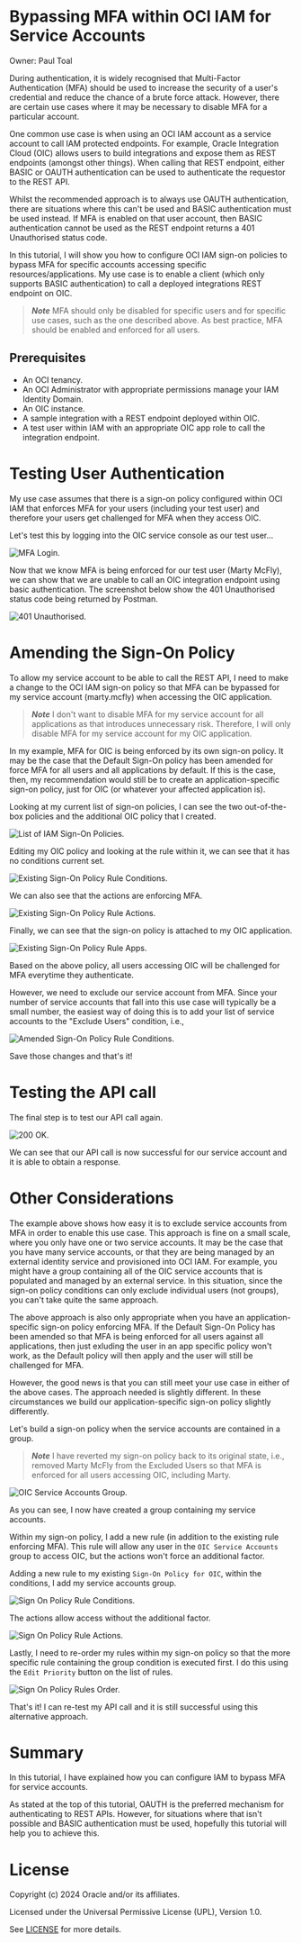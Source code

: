 # Bypassing MFA within OCI IAM for Service Accounts

Owner: Paul Toal

During authentication, it is widely recognised that Multi-Factor Authentication (MFA) should be used to increase the security of a user's credential and reduce the chance of a brute force attack. However, there are certain use cases where it may be necessary to disable MFA for a particular account.

One common use case is when using an OCI IAM account as a service account to call IAM protected endpoints. For example, Oracle Integration Cloud (OIC) allows users to build integrations and expose them as REST endpoints (amongst other things). When calling that REST endpoint, either BASIC or OAUTH authentication can be used to authenticate the requestor to the REST API.

Whilst the recommended approach is to always use OAUTH authentication, there are situations where this can't be used and BASIC authentication must be used instead. If MFA is enabled on that user account, then BASIC authentication cannot be used as the REST endpoint returns a 401 Unauthorised status code.

In this tutorial, I will show you how to configure OCI IAM sign-on policies to bypass MFA for specific accounts accessing specific resources/applications. My use case is to enable a client (which only supports BASIC authentication) to call a deployed integrations REST endpoint on OIC.

> ***Note*** MFA should only be disabled for specific users and for specific use cases, such as the one described above. As best practice, MFA should be enabled and enforced for all users.

## Prerequisites

 - An OCI tenancy.
 - An OCI Administrator with appropriate permissions manage your IAM Identity Domain.
 - An OIC instance.
 - A sample integration with a REST endpoint deployed within OIC.
 - A test user within IAM with an appropriate OIC app role to call the integration endpoint.

 # Testing User Authentication

 My use case assumes that there is a sign-on policy configured within OCI IAM that enforces MFA for your users (including your test user) and therefore your users get challenged for MFA when they access OIC.

 Let's test this by logging into the OIC service console as our test user...

 ![MFA Login.](images/mfa-for-oic.gif "MFA Login.")

Now that we know MFA is being enforced for our test user (Marty McFly), we can show that we are unable to call an OIC integration endpoint using basic authentication. The screenshot below show the 401 Unauthorised status code being returned by Postman.

 ![401 Unauthorised.](images/oic-endpoint-401.png "401 Unauthorised.")

 # Amending the Sign-On Policy

 To allow my service account to be able to call the REST API, I need to make a change to the OCI IAM sign-on policy so that MFA can be bypassed for my service account (marty.mcfly) when accessing the OIC application.

 > ***Note*** I don't want to disable MFA for my service account for all applications as that introduces unnecessary risk. Therefore, I will only disable MFA for my service account for my OIC application.

 In my example, MFA for OIC is being enforced by its own sign-on policy. It may be the case that the Default Sign-On policy has been amended for force MFA for all users and all applications by default. If this is the case, then, my recommendation would still be to create an application-specific sign-on policy, just for OIC (or whatever your affected application is).

 Looking at my current list of sign-on policies, I can see the two out-of-the-box policies and the additional OIC policy that I created.

 ![List of IAM Sign-On Policies.](images/iam-sign-on-policies-list.png "List of IAM Sign-On Policies.")
 
 Editing my OIC policy and looking at the rule within it, we can see that it has no conditions current set.

 ![Existing Sign-On Policy Rule Conditions.](images/sign-on-pol-conditions-pre.png "Existing Sign-On Policy Rule Conditions.")

We can also see that the actions are enforcing MFA.

 ![Existing Sign-On Policy Rule Actions.](images/sign-on-pol-actions.png "Existing Sign-On Policy Rule Actions.")

Finally, we can see that the sign-on policy is attached to my OIC application.

 ![Existing Sign-On Policy Rule Apps.](images/sign-on-pol-apps.png "Existing Sign-On Policy Rule Apps.")

Based on the above policy, all users accessing OIC will be challenged for MFA everytime they authenticate.

However, we need to exclude our service account from MFA. Since your number of service accounts that fall into this use case will typically be a small number, the easiest way of doing this is to add your list of service accounts to the "Exclude Users" condition, i.e.,

 ![Amended Sign-On Policy Rule Conditions.](images/sign-on-pol-conditions-post.png "Amended Sign-On Policy Rule Conditions.")

Save those changes and that's it!

 # Testing the API call

 The final step is to test our API call again.

 ![200 OK.](images/oic-endpoint-200.png "200 OK.")

 We can see that our API call is now successful for our service account and it is able to obtain a response.

 # Other Considerations

 The example above shows how easy it is to exclude service accounts from MFA in order to enable this use case. This approach is fine on a small scale, where you only have one or two service accounts. It may be the case that you have many service accounts, or that they are being managed by an external identity service and provisioned into OCI IAM. For example, you might have a group containing all of the OIC service accounts that is populated and managed by an external service. In this situation, since the sign-on policy conditions can only exclude individual users (not groups), you can't take quite the same approach.
 
The above approach is also only appropriate when you have an application-specific sign-on policy enforcing MFA. If the Default Sign-On Policy has been amended so that MFA is being enforced for all users against all applications, then just exluding the user in an app specific policy won't work, as the Default policy will then apply and the user will still be challenged for MFA.

  However, the good news is that you can still meet your use case in either of the above cases. The approach needed is slightly different. In these circumstances we build our application-specific sign-on policy slightly differently.

 Let's build a sign-on policy when the service accounts are contained in a group.

> ***Note*** I have reverted my sign-on policy back to its original state, i.e., removed Marty McFly from the Excluded Users so that MFA is enforced for all users accessing OIC, including Marty.

![OIC Service Accounts Group.](images/oic-group.png "OIC Service Accounts Group.")

As you can see, I now have created a group containing my service accounts.

Within my sign-on policy, I  add a new rule (in addition to the existing rule enforcing MFA). This rule will allow any user in the `OIC Service Accounts` group to access OIC, but the actions won't force an additional factor.

Adding a new rule to my existing `Sign-On Policy for OIC`, within the conditions, I add my service accounts group.

![Sign On Policy Rule Conditions.](images/sign-on-pol-group-rule-conditions.png "Sign On Policy Rule Conditions.")

The actions allow access without the additional factor.

![Sign On Policy Rule Actions.](images/sign-on-pol-group-rule-actions.png "Sign On Policy Rule Actions.")

Lastly, I need to re-order my rules within my sign-on policy so that the more specific rule containing the group condition is executed first. I do this using the `Edit Priority` button on the list of rules.

![Sign On Policy Rules Order.](images/sign-on-pol-list-group-reorder.png "Sign On Policy Rules Order.")

That's it! I can re-test my API call and it is still successful using this alternative approach.

# Summary

In this tutorial, I have explained how you can configure IAM to bypass MFA for service accounts. 

As stated at the top of this tutorial, OAUTH is the preferred mechanism for authenticating to REST APIs. However, for situations where that isn't possible and BASIC authentication must be used, hopefully this tutorial will help you to achieve this.

# License

Copyright (c) 2024 Oracle and/or its affiliates.

Licensed under the Universal Permissive License (UPL), Version 1.0.

See [LICENSE](https://github.com/oracle-devrel/technology-engineering/blob/main/LICENSE) for more details.